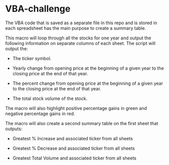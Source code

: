 # VBA-challenge

The VBA code that is saved as a separate file in this repo and is stored in each spreadsheet has the main purpose to create a summary table.

This macro will loop through all the stocks for one year and output the following information on separate columns of each sheet. The script
will output the:

  * The ticker symbol.

  * Yearly change from opening price at the beginning of a given year to the closing price at the end of that year.

  * The percent change from opening price at the beginning of a given year to the closing price at the end of that year.

  * The total stock volume of the stock.

The macro will also highlight positive percentage gains in green and negative percentage gains in red.

The macro will also create a second summary table on the first sheet that outputs:

  * Greatest % Increase and associated ticker from all sheets
  
  * Greatest % Decrease and associated ticker from all sheets
  
  * Greatest Total Volume and associated ticker from all sheets